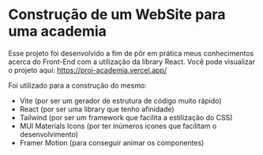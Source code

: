 # Construção de um WebSite para uma academia

Esse projeto foi desenvolvido a fim de pôr em prática meus conhecimentos acerca do Front-End com a utilização da library React.
Você pode visualizar o projeto aqui: https://proj-academia.vercel.app/

Foi utilizado para a construção do mesmo:
- Vite (por ser um gerador de estrutura de código muito rápido)
- React (por ser uma library que tenho afinidade)
- Tailwind (por ser um framework que facilita a estilização do CSS)
- MUI Materials Icons (por ter inúmeros icones que facilitam o desenvolvimento)
- Framer Motion (para conseguir animar os componentes)

